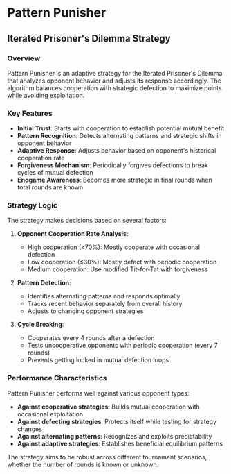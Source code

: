 # Pattern Punisher

## Iterated Prisoner's Dilemma Strategy

### Overview

Pattern Punisher is an adaptive strategy for the Iterated Prisoner's Dilemma that analyzes opponent behavior and adjusts its response accordingly. The algorithm balances cooperation with strategic defection to maximize points while avoiding exploitation.

### Key Features

- **Initial Trust**: Starts with cooperation to establish potential mutual benefit
- **Pattern Recognition**: Detects alternating patterns and strategic shifts in opponent behavior
- **Adaptive Response**: Adjusts behavior based on opponent's historical cooperation rate
- **Forgiveness Mechanism**: Periodically forgives defections to break cycles of mutual defection
- **Endgame Awareness**: Becomes more strategic in final rounds when total rounds are known

### Strategy Logic

The strategy makes decisions based on several factors:

1. **Opponent Cooperation Rate Analysis**:
   - High cooperation (≥70%): Mostly cooperate with occasional defection
   - Low cooperation (≤30%): Mostly defect with periodic cooperation
   - Medium cooperation: Use modified Tit-for-Tat with forgiveness

2. **Pattern Detection**:
   - Identifies alternating patterns and responds optimally
   - Tracks recent behavior separately from overall history
   - Adjusts to changing opponent strategies

3. **Cycle Breaking**:
   - Cooperates every 4 rounds after a defection
   - Tests uncooperative opponents with periodic cooperation (every 7 rounds)
   - Prevents getting locked in mutual defection loops

### Performance Characteristics

Pattern Punisher performs well against various opponent types:

- **Against cooperative strategies**: Builds mutual cooperation with occasional exploitation
- **Against defecting strategies**: Protects itself while testing for strategy changes
- **Against alternating patterns**: Recognizes and exploits predictability
- **Against adaptive strategies**: Establishes beneficial equilibrium patterns

The strategy aims to be robust across different tournament scenarios, whether the number of rounds is known or unknown.